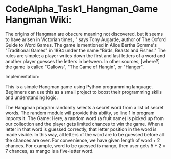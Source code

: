 # CodeAlpha_Task1_Hangman_Game          Hangman Wiki:
The origins of Hangman are obscure meaning not discovered, but it seems to have arisen in Victorian times, " says Tony Augarde, author of The Oxford Guide to Word Games. The game is mentioned in Alice Bertha Gomme's "Traditional Games" in 1894 under the name "Birds, Beasts and Fishes." The rules are simple; a player writes down the first and last letters of a word and another player guesses the letters in between. In other sources, [where?] the game is called "Gallows", "The Game of Hangin", or "Hanger". 

Implementation:

This is a simple Hangman game using Python programming language. Beginners can use this as a small project to boost their programming skills and understanding logic.  

The Hangman program randomly selects a secret word from a list of secret words. The random module will provide this ability, so line 1 in program imports it.
The Game: Here, a random word (a fruit name) is picked up from our collection and the player gets limited chances to win the game.
When a letter in that word is guessed correctly, that letter position in the word is made visible. In this way, all letters of the word are to be guessed before all the chances are over. 
For convenience, we have given length of word + 2 chances. For example, word to be guessed is mango, then user gets 5 + 2 = 7 chances, as mango is a five-letter word.
